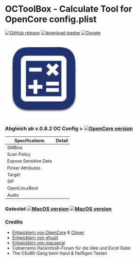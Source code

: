 # OCToolBox - Calculate Tool for OpenCore config.plist 

[![GitHub release](https://img.shields.io/github/release/webfalter/OCToolBox?include_prereleases=&sort=semver&color=blue)](https://github.com/webfalter/OCToolBox/releases/)
[![download-badge](https://img.shields.io/github/downloads/webfalter/OCToolBox/total.svg?style=flat-square "Download status")](https://github.com/webfalter/OCToolBox/releases/latest "Download status")
[![Donate](https://img.shields.io/badge/-Buy%20me%20a%20coffee-orange.svg)](https://www.paypal.com/paypalme/webfalter)

![](./img/icon.png)

### Abgleich ab v.0.8.2 OC Config > [![OpenCore version](https://img.shields.io/badge/OpenCore-0.7.4+-informational.svg)](https://github.com/acidanthera/OpenCorePkg)

| Specifications | Detail                                           |
| ------------------- | ------------------------------------------- |
| SMBios |  |
| Scan Policy |  |
| Expose Sensitive Data |  |
| Picker Attributes |  |
| Target | |
| SIP | |
| OpenLinuxBoot | |
| Audio | |


### Getestet [![MacOS version](https://img.shields.io/badge/Monterey-12.0.1-informational.svg)](https://www.apple.com/macos) [![MacOS version](https://img.shields.io/badge/Bigsur-11.6.1-informational.svg)](https://www.apple.com/macos)


### Credits
* [Entwicklern von OpenCore](https://github.com/acidanthera) & [Clover](https://github.com/CloverHackyColor/CloverBootloader)
* [Entwicklern von gfxutil](https://github.com/acidanthera/gfxutil)
* [Entwicklern von macserial](https://github.com/acidanthera/OpenCorePkg/tree/master/Utilities/macserial)
* Cobanramo Hackintosh-Forum für die Idee und Excel Datei
* The OSx86-Gang beim Input & fleißigen Testen
